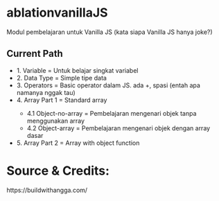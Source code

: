 # ablationvanillaJS
Modul pembelajaran untuk Vanilla JS (kata siapa Vanilla JS hanya joke?)


## Current Path
<ul>
  <li>1. Variable = Untuk belajar singkat variabel</li>
  <li>2. Data Type = Simple tipe data</li>
  <li>3. Operators = Basic operator dalam JS. ada +, spasi (entah apa namanya nggak tau)</li>
  <li>4. Array Part 1 = Standard array</li>
  <ul>
    <li>4.1 Object-no-array = Pembelajaran mengenari objek tanpa menggunakan array</li>
    <li>4.2 Object-array = Pembelajaran mengenari objek dengan array dasar</li>
  </ul>
  <li>5. Array Part 2 = Array with object function</li>
</ul>



# Source & Credits:
<p>https://buildwithangga.com/</p>
